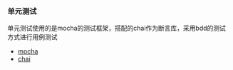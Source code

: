 ### 单元测试

单元测试使用的是mocha的测试框架，搭配的chai作为断言库，采用bdd的测试方式进行用例测试

+ [mocha](http://visionmedia.github.io/mocha/)
+ [chai](http://chaijs.com/)
